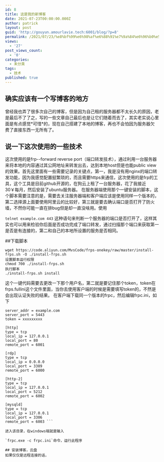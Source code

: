 ```yaml
---
id: 8
title: 这是我的新博客
date: 2021-07-23T00:00:00.000Z
author: patrick
layout: post
guid: 'http://gouyun.amourlavie.tech:6001/blog/?p=8'
permalink: /2021/07/23/%e8%bf%99%e6%98%af%e6%88%91%e7%9a%84%e6%96%b0%e5%8d%9a%e5%ae%a2/
views:
  - '27'
post_views_count:
  - '0'
categories:
  - 未分类
tags:
  - 技术
published: true
---
```

## 确实应该有一个写博客的地方 
曾经我也弄了很多次自己的博客，但是因为自己租的服务器都不太长久的原因，老是最后不了了之，写的一些文章自己最后也是让它们随着而去了，其实老实说心里面是有点感觉\*可惜\*的，现在自己搭建了本地的博客，再也不会怕因为服务器欠费了直接东西一无所有了。 

## 说一下这次使用的一些技术 
这次使用的是frp--forward reverse port（端口转发技术），通过利用一台服务器来将本地的内容通过其公网地址来转发出去，达到本地host但是也能public view的效果。首先这里面有一些需要记录的关键点，第一，我是没有用nginx的端口转发功能，因为我感觉配置挺繁琐的，而且需要https来通信，这次使用的是frp的工具，这个工具是目前github开源的，在狗云上租了一台服务器，花了我接近30￥每月，然后安装了ubuntu服务器。 在服务器端使用那个一键安装的脚本，这个脚本需要注意的是，需要去关注服务器端和客户端应该是使用同样一个版本的，第二选择源上面要使用阿里云的比较好，第三就是要去确认端口是否打开了防火墙，不然你可能一直在排bug但是却一直没啥用。使用

`telnet example.com 443` 这种语句来判断一个服务器的端口是否打开了，这样其实也可以用来检验你后面是否成功完成了端口转发，通过扫描那个端口来获取第一是否是有连接的，第二和自己的本地所设置的服务是否相同。 

##下载脚本
```ssh
wget https://code.aliyun.com/MvsCode/frps-onekey/raw/master/install-frps.sh -O ./install-frps.sh
设置脚本运行权限
chmod 700 ./install-frps.sh
执行脚本
./install-frps.sh install
```
这个一键代码需要去更改一下那个用户名，第二就是要记住那个token，token在frps.fullini这个文件里面，当你去使用客户端的时候是需要填写token的，不然是会出现认证失败的结果。 在客户端下载同一个版本的frpc，然后编辑frpc.ini，如下 

```ssh
server_addr = example.com
server_port = 5443
token = xxxxxxxxx

[http]
type = tcp
local_ip = 127.0.0.1
local_port = 80
remote_port = 6001

[rdp]
type = tcp
local_ip = 0.0.0.0
local_port = 3389
remote_port = 6000

[http-2]
type = tcp
local_ip = 127.0.0.1
local_port = 5212
remote_port = 6002

[mysqld]
type = tcp
local_ip = 127.0.0.1  
local_port = 3306 
remote_port = 6003 ```

进入该目录，在windows端就是输入

`frpc.exe -c frpc.ini`命令，运行此程序 

## 安装博客，云盘 
如果仅仅是远程连接的话，
